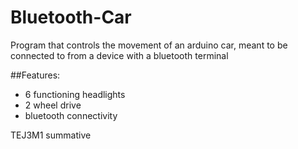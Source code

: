 # Bluetooth-Car

Program that controls the movement of an arduino car, meant to be connected to from a device with a bluetooth terminal

##Features:
- 6 functioning headlights
- 2 wheel drive
- bluetooth connectivity

TEJ3M1 summative
